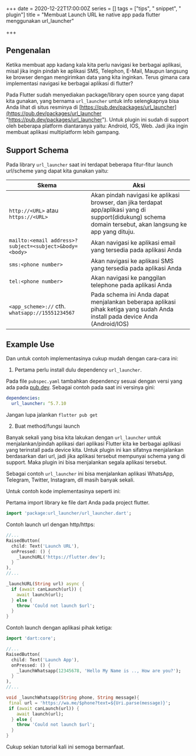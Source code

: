 +++
date = 2020-12-22T17:00:00Z
series = []
tags = ["tips", " snippet", " plugin"]
title = "Membuat Launch URL ke native app pada flutter menggunakan url_launcher"

+++
## Pengenalan

Ketika membuat app kadang kala kita perlu navigasi ke berbagai aplikasi, misal jika ingin pindah ke aplikasi SMS, Telephon, E-Mail, Maupun langsung ke browser dengan mengirimkan data yang kita inginkan. Terus gimana cara implementasi navigasi ke berbagai aplikasi di flutter?

Pada Flutter sudah menyediakan package/library open source yang dapat kita gunakan, yang bernama `url_launcher` untuk info selengkapnya bisa Anda lihat di situs resminya di [https://pub.dev/packages/url_launcher](https://pub.dev/packages/url_launcher "https://pub.dev/packages/url_launcher"). Untuk plugin ini sudah di support oleh beberapa platform diantaranya yaitu: Android, IOS, Web. Jadi jika ingin membuat aplikasi multiplatform lebih gampang.

## Support Schema

Pada library `url_launcher` saat ini terdapat beberapa fitur-fitur launch url/scheme yang dapat kita gunakan yaitu:

| Skema | Aksi |
| --- | --- |
| `http://<URL>` atau `https://<URL>` | Akan pindah navigasi ke aplikasi browser, dan jika terdapat app/aplikasi yang di support(didukung) schema domain tersebut, akan langsung ke app yang dituju. |
| `mailto:<email address>?subject=<subject>&body=<body>` | Akan navigasi ke aplikasi email yang tersedia pada aplikasi Anda |
| `sms:<phone number>` | Akan navigasi ke aplikasi SMS yang tersedia pada aplikasi Anda |
| `tel:<phone number>` | Akan navigasi ke panggilan telephone pada aplikasi Anda |
| `<app_scheme>://` cth. `whatsapp://15551234567` | Pada schema ini Anda dapat menjalankan beberapa aplikasi pihak ketiga yang sudah Anda install pada device Anda (Android/IOS)|

## Example Use
Dan untuk contoh implementasinya cukup mudah dengan cara-cara ini:

1. Pertama perlu install dulu dependency `url_launcher`.

Pada file `pubspec.yaml` tambahkan dependency sesuai dengan versi yang ada pada [pub.dev](https://pub.dev/packages/url_launcher). Sebagai contoh pada saat ini versinya gini:

```yaml {hl_lines=[2]}
dependencies:
  url_launcher: ^5.7.10
```

Jangan lupa jalankan `flutter pub get`

2. Buat method/fungsi launch

Banyak sekali yang bisa kita lakukan dengan `url_launcher` untuk menjalankan/pindah aplikasi dari aplikasi Flutter kita ke berbagai aplikasi yang terinstall pada device kita. Untuk plugin ini kan sifatnya menjalankan berdasarkan dari url, jadi jika aplikasi tersebut mempunyai schema yang di support. Maka plugin ini bisa menjalankan segala aplikasi tersebut.
  
Sebagai contoh `url_launcher` ini bisa menjalankan aplikasi WhatsApp, Telegram, Twitter, Instagram, dll masih banyak sekali.
  
Untuk contoh kode implementasinya seperti ini:

Pertama import library ke file dart Anda pada project flutter.

```dart
import 'package:url_launcher/url_launcher.dart';
```

Contoh launch url dengan http/https:

```dart
//...
RaisedButton(
  child: Text('Launch URL'),
  onPressed: () {
    _launchURL('https://flutter.dev');
  }
),
//...

_launchURL(String url) async {
  if (await canLaunch(url)) {
    await launch(url);
  } else {
    throw 'Could not launch $url';
  }
}
```

Contoh launch dengan aplikasi pihak ketiga:

```dart
import 'dart:core';

//...
RaisedButton(
  child: Text('Launch App'),
  onPressed: () {
    _launchWhatsapp(12345678, 'Hello My Name is .., How are you?');
  }
),
//...

void _launchWhatsapp(String phone, String message){
 final url = 'https://wa.me/$phone?text=${Uri.parse(message)}';
 if (await canLaunch(url)) {
    await launch(url);
  } else {
    throw 'Could not launch $url';
  }
}
```

Cukup sekian tutorial kali ini semoga bermanfaat.

